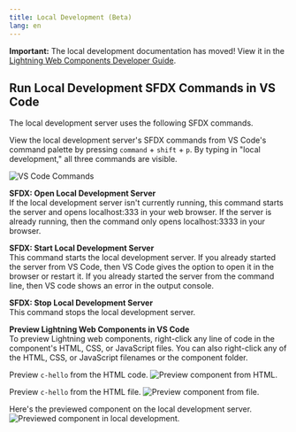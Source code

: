 ```yaml
---
title: Local Development (Beta)
lang: en
---
```


**Important:** The local development documentation has moved! View it in the [Lightning Web Components Developer Guide](https://developer.salesforce.com/docs/component-library/documentation/lwc/lwc.get_started_local_dev).

## Run Local Development SFDX Commands in VS Code

The local development server uses the following SFDX commands.

View the local development server's SFDX commands from VS Code's command palette by pressing `command` + `shift` + `p`. By typing in "local development," all three commands are visible.

![VS Code Commands](./images/vscode_localdev_sfdx_commands.png)

**SFDX: Open Local Development Server**  
If the local development server isn't currently running, this command starts the server and opens localhost:333 in your web browser. If the server is already running, then the command only opens localhost:3333 in your browser.

**SFDX: Start Local Development Server**  
This command starts the local development server. If you already started the server from VS Code, then VS Code gives the option to open it in the browser or restart it. If you already started the server from the command line, then VS code shows an error in the output console.

**SFDX: Stop Local Development Server**  
This command stops the local development server.

**Preview Lightning Web Components in VS Code**  
To preview Lightning web components, right-click any line of code in the component's HTML, CSS, or JavaScript files. You can also right-click any of the HTML, CSS, or JavaScript filenames or the component folder. 

Preview `c-hello` from the HTML code.
![Preview component from HTML.](./images/vscode_localdev_preview_html.png)

Preview `c-hello` from the HTML file.
![Preview component from file.](./images/vscode_localdev_file_preview.png)

Here's the previewed component on the local development server.
![Previewed component in local development.](./images/vscode_localdev_preview.png)
